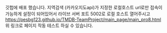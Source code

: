 깃헙에 배포 했습니다. 
지역검색 (카카오지도api)가
지정한 로컬호스트 url로만 접속이 가능하게 설정이 되어있어서
라이브 서버 포트 5002로 로컬 호스트 열어주시고
https://pesbg123.github.io/TMDB-TeamProject/main_page/main_pro8.html
위 링크로 페이지 작동 테스트 하실 수 있습니다.

